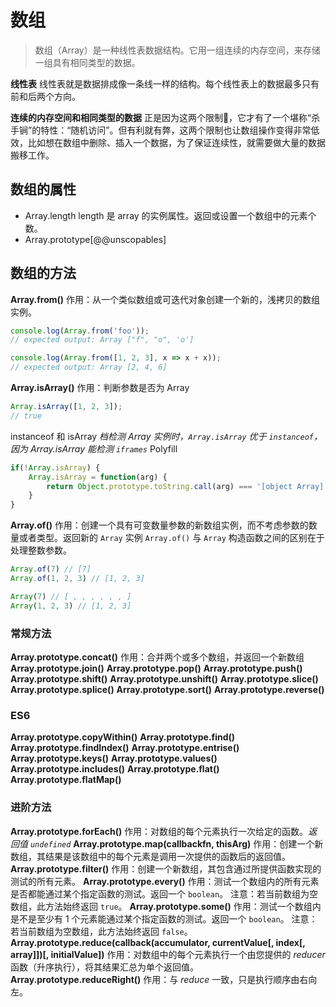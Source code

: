 # 数组
> 数组（Array）是一种线性表数据结构。它用一组连续的内存空间，来存储一组具有相同类型的数据。

**线性表**
线性表就是数据排成像一条线一样的结构。每个线性表上的数据最多只有前和后两个方向。

**连续的内存空间和相同类型的数据**
正是因为这两个限制🚫，它才有了一个堪称“杀手锏”的特性：“随机访问”。但有利就有弊，这两个限制也让数组操作变得非常低效，比如想在数组中删除、插入一个数据，为了保证连续性，就需要做大量的数据搬移工作。

## 数组的属性
- Array.length length 是 array 的实例属性。返回或设置一个数组中的元素个数。
- Array.prototype[@@unscopables]

## 数组的方法
**Array.from()**
作用：从一个类似数组或可迭代对象创建一个新的，浅拷贝的数组实例。
```js
console.log(Array.from('foo'));
// expected output: Array ["f", "o", 'o']

console.log(Array.from([1, 2, 3], x => x + x));
// expected output: Array [2, 4, 6]
```
**Array.isArray()**
作用：判断参数是否为 Array
```js
Array.isArray([1, 2, 3]);
// true
```
instanceof 和 isArray
*档检测 Array 实例时，`Array.isArray` 优于 `instanceof`， 因为 Array.isArray 能检测 `iframes`*
Polyfill
```js
if(!Array.isArray) {
    Array.isArray = function(arg) {
        return Object.prototype.toString.call(arg) === '[object Array]'
    }
}
```
**Array.of()**
作用：创建一个具有可变数量参数的新数组实例，而不考虑参数的数量或者类型。返回新的 `Array` 实例
`Array.of()` 与 `Array` 构造函数之间的区别在于处理整数参数。
```js
Array.of(7) // [7]
Array.of(1, 2, 3) // [1, 2, 3]

Array(7) // [ , , , , , , ]
Array(1, 2, 3) // [1, 2, 3]
```
### 常规方法
**Array.prototype.concat()**
作用：合并两个或多个数组，并返回一个新数组
**Array.prototype.join()**
**Array.prototype.pop()**
**Array.prototype.push()**
**Array.prototype.shift()**
**Array.prototype.unshift()**
**Array.prototype.slice()**
**Array.prototype.splice()**
**Array.prototype.sort()**
**Array.prototype.reverse()**

### ES6
**Array.prototype.copyWithin()**
**Array.prototype.find()**
**Array.prototype.findIndex()**
**Array.prototype.entrise()**
**Array.prototype.keys()**
**Array.prototype.values()**
**Array.prototype.includes()**
**Array.prototype.flat()**
**Array.prototype.flatMap()**

### 进阶方法
**Array.prototype.forEach()**
作用：对数组的每个元素执行一次给定的函数。*返回值 `undefined`*
**Array.prototype.map(callbackfn, thisArg)**
作用：创建一个新数组，其结果是该数组中的每个元素是调用一次提供的函数后的返回值。
**Array.prototype.filter()**
作用：创建一个新数组，其包含通过所提供函数实现的测试的所有元素。
**Array.prototype.every()**
作用：测试一个数组内的所有元素是否都能通过某个指定函数的测试。返回一个 `boolean`。
注意：若当前数组为空数组，此方法始终返回 `true`。
**Array.prototype.some()**
作用：测试一个数组内是不是至少有 1 个元素能通过某个指定函数的测试。返回一个 `boolean`。
注意：若当前数组为空数组，此方法始终返回 `false`。
**Array.prototype.reduce(callback(accumulator, currentValue[, index[, array]])[, initialValue])**
作用：对数组中的每个元素执行一个由您提供的 *reducer* 函数（升序执行），将其结果汇总为单个返回值。
**Array.prototype.reduceRight()**
作用：与 *reduce* 一致，只是执行顺序由右向左。
